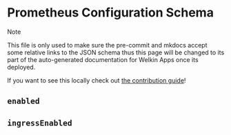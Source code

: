 # Prometheus Configuration Schema

> [!note]
>
> This file is only used to make sure the pre-commit and mkdocs accept some relative links to the JSON schema thus this page will be changed to its part of the auto-generated documentation for Welkin Apps once its deployed.
>
> If you want to see this locally check out [the contribution guide](https://github.com/elastisys/welkin/blob/main/CONTRIBUTING.md)!

## `enabled`

## `ingressEnabled`
